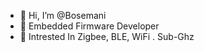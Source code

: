 - 👋 Hi, I’m @Bosemani
- 👀 Embedded Firmware Developer
- 🌱 Intrested In Zigbee, BLE, WiFi . Sub-Ghz

<!---
Bosemani/Bosemani is a ✨ special ✨ repository because its `README.md` (this file) appears on your GitHub profile.
You can click the Preview link to take a look at your changes.
--->

